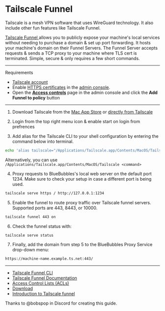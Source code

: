 # Tailscale Funnel

Tailscale is a mesh VPN software that uses WireGuard technology. It also include other fun features like Tailscale Funnel.

[Tailscale Funnel ](https://tailscale.com/kb/1223/tailscale-funnel/) allows you to publicly expose your machine's local services without needing to purchase a domain & set up port forwarding. It hosts your machine's domain on their Funnel Servers. The Funnel Server accepts requests & sends a TCP proxy to your machine where TLS cert is terminated. Simple, secure & only requires a few short commands.

--- 
Requirements
- [Tailscale account](https://login.tailscale.com/start)
- Enable [HTTPS certificates](https://login.tailscale.com/admin/dns) in the [admin console](https://login.tailscale.com/admin/dns).
- Open the [**Access controls**](https://login.tailscale.com/admin/acls) page in the admin console and click the **Add Funnel to policy** button
---
1. Download Tailscale from the [Mac App Store](https://apps.apple.com/ca/app/tailscale/id1475387142) or [directly from Tailscale](https://pkgs.tailscale.com/stable/#macos) 

2. Login from the top right menu icon & enable start on login from prefrences

3. Add alias for the Tailscale CLI to your shell configuration by entering  the command below into terminal.
```bash
echo 'alias tailscale="/Applications/Tailscale.app/Contents/MacOS/Tailscale"' | sudo tee -a ~/.zshrc
```
Alternatively, you can use `/Applications/Tailscale.app/Contents/MacOS/Tailscale <command>` 

4. Proxy requests to BlueBubbles's local web server on the default port 1234. Make sure to check your setup in case a different port is being used.

```bash
tailscale serve https / http://127.0.0.1:1234
```

5. Enable the funnel to route proxy traffic over Tailscale funnel servers. Supported ports are 443, 8443, or 10000.

```bash
tailscale funnel 443 on
```

6. Check the funnel status with:

```bash
tailscale serve status 
```

7. Finally, add the domain from step 5 to the BlueBubbles Proxy Service drop-down menu:

```bash
https://machine-name.example.ts.net:443/
```

---
- [Tailscale Funnel CLI](https://tailscale.com/kb/1080/cli/#serve)
- [Tailscale Funnel Documentation](https://tailscale.com/kb/1223/tailscale-funnel/)
- [Access Control Lists (ACLs)](https://tailscale.com/kb/1018/acls/)
- [Download](https://tailscale.com/download/mac)
- [Introduction to Tailscale funnel](https://tailscale.com/blog/introducing-tailscale-funnel/)

Thanks to @bobspop in Discord for creating this guide.
